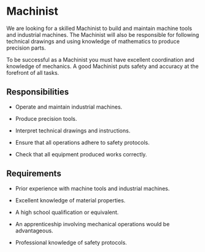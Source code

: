 # Machinist

We are looking for a skilled Machinist to build and maintain machine tools and industrial machines. The Machinist will also be responsible for following technical drawings and using knowledge of mathematics to produce precision parts.

To be successful as a Machinist you must have excellent coordination and knowledge of mechanics. A good Machinist puts safety and accuracy at the forefront of all tasks.

## Responsibilities

* Operate and maintain industrial machines.

* Produce precision tools.

* Interpret technical drawings and instructions.

* Ensure that all operations adhere to safety protocols.

* Check that all equipment produced works correctly.

## Requirements

* Prior experience with machine tools and industrial machines.

* Excellent knowledge of material properties.

* A high school qualification or equivalent.

* An apprenticeship involving mechanical operations would be advantageous.

* Professional knowledge of safety protocols.

